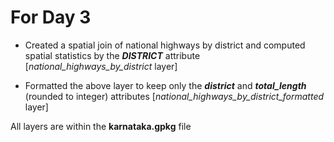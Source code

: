 # For Day 3

- Created a spatial join of national highways by district and computed spatial statistics by the **_DISTRICT_** attribute [*national_highways_by_district* layer]

- Formatted the above layer to keep only the **_district_** and **_total_length_** (rounded to integer) attributes [*national_highways_by_district_formatted* layer]


All layers are within the **karnataka.gpkg** file